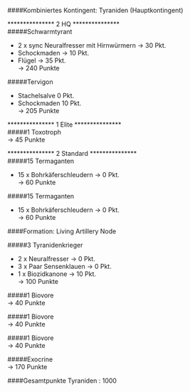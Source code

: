 ####Kombiniertes Kontingent: Tyraniden (Hauptkontingent)  

***************  2 HQ ***************  
#####Schwarmtyrant  
 + 2 x sync Neuralfresser mit Hirnwürmern -> 30 Pkt.  
 + Schockmaden  -> 10 Pkt.  
 + Flügel -> 35 Pkt.  
 -> 240 Punkte  

#####Tervigon
 + Stachelsalve 0 Pkt.  
 + Schockmaden 10 Pkt.  
 -> 205 Punkte  

***************  1 Elite ***************  
#####1 Toxotroph  
 -> 45 Punkte  

***************  2 Standard ***************  
#####15 Termaganten  
 + 15 x Bohrkäferschleudern -> 0 Pkt.  
 -> 60 Punkte  

#####15 Termaganten  
 + 15 x Bohrkäferschleudern -> 0 Pkt.  
 -> 60 Punkte  

####Formation: Living Artillery Node  

#####3 Tyranidenkrieger  
 + 2 x Neuralfresser -> 0 Pkt.  
 + 3 x Paar Sensenklauen -> 0 Pkt.  
 + 1 x Biozidkanone -> 10 Pkt.  
 -> 100 Punkte  
 
#####1 Biovore  
 -> 40 Punkte  
 
#####1 Biovore  
 -> 40 Punkte  
 
#####1 Biovore  
 -> 40 Punkte  
 
#####Exocrine  
 -> 170 Punkte  
 

####Gesamtpunkte Tyraniden : 1000
